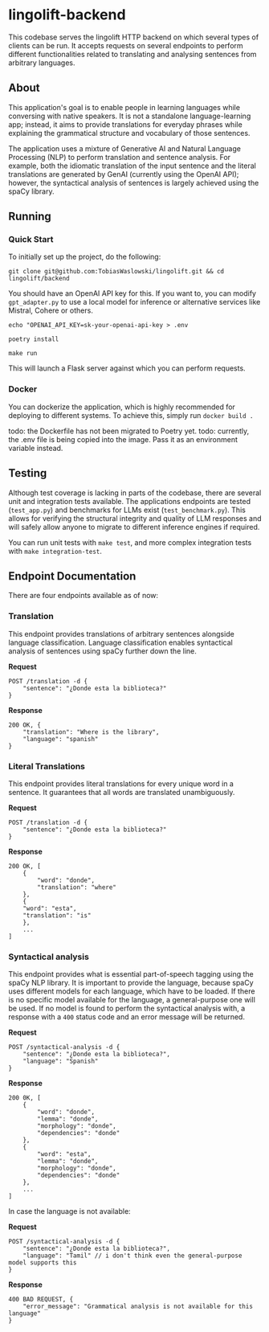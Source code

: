 # lingolift-backend

This codebase serves the lingolift HTTP backend on which several types of clients can be run.
It accepts requests on several endpoints to perform different functionalities related to translating
and analysing sentences from arbitrary languages.

## About

This application's goal is to enable people in learning languages while conversing with native speakers.
It is not a standalone language-learning app; instead, it aims to provide translations for everyday phrases
while explaining the grammatical structure and vocabulary of those sentences.

The application uses a mixture of Generative AI and Natural Language Processing (NLP) to perform translation
and sentence analysis. For example, both the idiomatic translation of the input sentence and the literal
translations are generated by GenAI (currently using the OpenAI API); however, the syntactical analysis of sentences
is largely achieved using the spaCy library.

## Running

### Quick Start

To initially set up the project, do the following:

`git clone git@github.com:TobiasWaslowski/lingolift.git && cd lingolift/backend`

You should have an OpenAI API key for this. If you want to, you can modify `gpt_adapter.py` to use a local model
for inference or alternative services like Mistral, Cohere or others.

`echo "OPENAI_API_KEY=sk-your-openai-api-key > .env`

`poetry install`

`make run`

This will launch a Flask server against which you can perform requests.

### Docker

You can dockerize the application, which is highly recommended for deploying to different systems.
To achieve this, simply run `docker build .`

todo: the Dockerfile has not been migrated to Poetry yet.
todo: currently, the .env file is being copied into the image. Pass it as an environment variable instead.

## Testing

Although test coverage is lacking in parts of the codebase, there are several unit and integration tests available.
The applications endpoints are tested (`test_app.py`) and benchmarks for LLMs exist (`test_benchmark.py`).
This allows for verifying the structural integrity and quality of LLM responses and will safely allow anyone
to migrate to different inference engines if required.

You can run unit tests with `make test`, and more complex integration tests with `make integration-test`.

## Endpoint Documentation

There are four endpoints available as of now:

### Translation

This endpoint provides translations of arbitrary sentences alongside language classification.
Language classification enables syntactical analysis of sentences using spaCy further down the line.

**Request**

    POST /translation -d {
        "sentence": "¿Donde esta la biblioteca?"
    }

**Response**

    200 OK, {
        "translation": "Where is the library",
        "language": "spanish"
    }

### Literal Translations

This endpoint provides literal translations for every unique word in a sentence. It guarantees that all words are
translated unambiguously.

**Request**

    POST /translation -d {
        "sentence": "¿Donde esta la biblioteca?"
    }

**Response**

    200 OK, [
        {
            "word": "donde",
            "translation": "where"
        },
        {
        "word": "esta",
        "translation": "is"
        },
        ...
    ]

### Syntactical analysis

This endpoint provides what is essential part-of-speech tagging using the spaCy NLP library.
It is important to provide the language, because spaCy uses different models for each language, which have to be loaded.
If there is no specific model available for the language, a general-purpose one will be used.
If no model is found to perform the syntactical analysis with, a response with a `400` status code and an error message
will be returned.

**Request**

    POST /syntactical-analysis -d {
        "sentence": "¿Donde esta la biblioteca?",
        "language": "Spanish"
    }

**Response**

    200 0K, [
        {
            "word": "donde",
            "lemma": "donde",
            "morphology": "donde",
            "dependencies": "donde"
        },
        {
            "word": "esta",
            "lemma": "donde",
            "morphology": "donde",
            "dependencies": "donde"
        },
        ...
    ]

In case the language is not available:

**Request**

    POST /syntactical-analysis -d {
        "sentence": "¿Donde esta la biblioteca?",
        "language": "Tamil" // i don't think even the general-purpose model supports this
    }

**Response**

    400 BAD REQUEST, {
        "error_message": "Grammatical analysis is not available for this language"
    }
